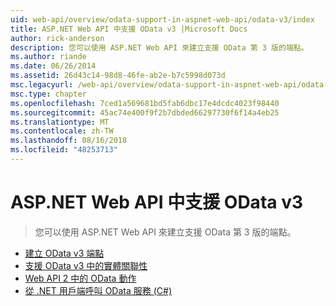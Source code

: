 ```yaml
---
uid: web-api/overview/odata-support-in-aspnet-web-api/odata-v3/index
title: ASP.NET Web API 中支援 OData v3 |Microsoft Docs
author: rick-anderson
description: 您可以使用 ASP.NET Web API 來建立支援 OData 第 3 版的端點。
ms.author: riande
ms.date: 06/26/2014
ms.assetid: 26d43c14-98d8-46fe-ab2e-b7c5998d073d
msc.legacyurl: /web-api/overview/odata-support-in-aspnet-web-api/odata-v3
msc.type: chapter
ms.openlocfilehash: 7ced1a569681bd5fab6dbc17e4dcdc4023f98440
ms.sourcegitcommit: 45ac74e400f9f2b7dbded66297730f6f14a4eb25
ms.translationtype: MT
ms.contentlocale: zh-TW
ms.lasthandoff: 08/16/2018
ms.locfileid: "48253713"
---
```

<a name="supporting-odata-v3-in-aspnet-web-api"></a>ASP.NET Web API 中支援 OData v3
====================
> 您可以使用 ASP.NET Web API 來建立支援 OData 第 3 版的端點。


- [建立 OData v3 端點](creating-an-odata-endpoint.md)
- [支援 OData v3 中的實體關聯性](working-with-entity-relations.md)
- [Web API 2 中的 OData 動作](odata-actions.md)
- [從 .NET 用戶端呼叫 OData 服務 (C#)](calling-an-odata-service-from-a-net-client.md)
